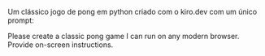 Um clássico jogo de pong em python criado com o kiro.dev com um único prompt:

Please create a classic pong game I can run on any modern browser. Provide on-screen instructions.

